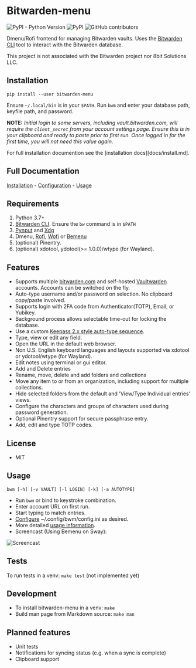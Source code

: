 # Bitwarden-menu

![PyPI - Python Version](https://img.shields.io/pypi/pyversions/bitwarden-menu)
![PyPI](https://img.shields.io/pypi/v/bitwarden-menu)
![GitHub contributors](https://img.shields.io/github/contributors/firecat53/bitwarden-menu)

Dmenu/Rofi frontend for managing Bitwarden vaults. Uses the [Bitwarden CLI][2]
tool to interact with the Bitwarden database.

This project is not associated with the Bitwarden project nor 8bit Solutions
LLC.

## Installation

`pip install --user bitwarden-menu`

Ensure `~/.local/bin` is in your `$PATH`. Run `bwm` and enter your database
path, keyfile path, and password.

**NOTE:** _Initial login to some servers, including vault.bitwarden.com, will
require the `client_secret` from your account settings page. Ensure this is in
your clipboard and ready to paste prior to first run.  Once logged in for the
first time, you will not need this value again._
 
For full installation documention see the [installation docs][docs/install.md].

## Full Documentation

[Installation](docs/install.md) - [Configuration](docs/configure.md) - [Usage](docs/usage.md)

## Requirements

1. Python 3.7+
2. [Bitwarden CLI][2]. Ensure the `bw` command is in `$PATH`
3. [Pynput][1] and [Xdg][6]
4. Dmenu, [Rofi][3], [Wofi][7] or [Bemenu][4]
5. (optional) Pinentry.
6. (optional) xdotool, ydotool(>= 1.0.0)/wtype (for Wayland).

## Features

- Supports multiple [bitwarden.com](https://bitwarden.com) and self-hosted
  [Vaultwarden][5] accounts. Accounts can be switched on the fly.
- Auto-type username and/or password on selection. No clipboard copy/paste
  involved.
- Supports login with 2FA code from Authenticator(TOTP), Email, or Yubikey.
- Background process allows selectable time-out for locking the database.
- Use a custom [Keepass 2.x style auto-type sequence][6].
- Type, view or edit any field.
- Open the URL in the default web browser.
- Non U.S. English keyboard languages and layouts supported via xdotool or
  ydotool/wtype (for Wayland).
- Edit notes using terminal or gui editor.
- Add and Delete entries
- Rename, move, delete and add folders and collections
- Move any item to or from an organization, including support for multiple
  collections.
- Hide selected folders from the default and 'View/Type Individual entries'
  views.
- Configure the characters and groups of characters used during password
  generation.
- Optional Pinentry support for secure passphrase entry.
- Add, edit and type TOTP codes.

## License

- MIT

## Usage

`bwm [-h] [-v VAULT] [-l LOGIN] [-k] [-a AUTOTYPE]`

- Run `bwm` or bind to keystroke combination.
- Enter account URL on first run.
- Start typing to match entries.
- [Configure](docs/configure.md) ~/.config/bwm/config.ini as desired.
- More detailed [usage information](docs/usage.md).
- Screencast (Using Bemenu on Sway):

![Screencast](docs/short.gif)

## Tests

To run tests in a venv: `make test` (not implemented yet)

## Development

- To install bitwarden-menu in a venv: `make`
- Build man page from Markdown source: `make man`

## Planned features

- Unit tests
- Notifications for syncing status (e.g. when a sync is complete)
- Clipboard support

[1]: https://github.com/moses-palmer/pynput "Pynput"
[2]: https://github.com/bitwarden/cli "Bitwarden CLI"
[3]: https://davedavenport.github.io/rofi/ "Rofi"
[4]: https://github.com/Cloudef/bemenu "Bemenu"
[5]: https://github.com/dani-garcia/vaultwarden "Vaultwarden"
[6]: https://pypi.org/project/xdg/ "Xdg"
[7]: https://hg.sr.ht/~scoopta/wofi "Wofi"





